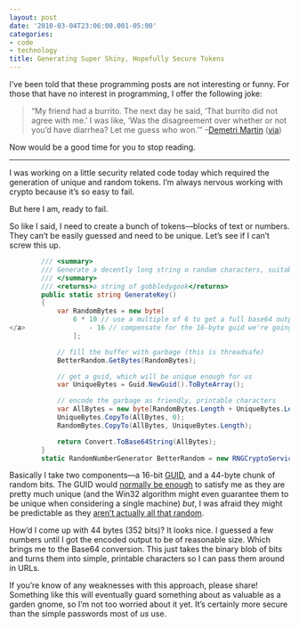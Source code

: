```yaml
---
layout: post
date: '2010-03-04T23:06:00.001-05:00'
categories:
- code
- technology
title: Generating Super Shiny, Hopefully Secure Tokens
---
```



I’ve been told that these programming posts are not interesting or funny. For those that have no interest in programming, I offer the following joke:
<blockquote> 

“My friend had a burrito. The next day he said, ‘That burrito did not agree with me.’ I was like, ‘Was the disagreement over whether or not you’d have diarrhea? Let me guess who won.’” –[Demetri Martin](http://www.demetrimartin.com/) ([via](http://captainpinhead.wordpress.com/2006/10/01/demetri-martin-quotes/))
</blockquote>

Now would be a good time for you to stop reading.  
***

I was working on a little security related code today which required the generation of unique and random tokens. I’m always nervous working with crypto because it’s so easy to fail. 

But here I am, ready to fail.

So like I said, I need to create a bunch of tokens—blocks of text or numbers. They can’t be easily guessed and need to be unique. Let’s see if I can’t screw this up.  
```cs
        /// <summary>
        /// Generate a decently long string o random characters, suitable for tokens
        /// </summary>
        /// <returns>a string of gobbledygook</returns>
        public static string GenerateKey()
        {
            var RandomBytes = new byte[
                6 * 10 // use a multiple of 6 to get a full base64 output <a href="http://en.wikipedia.org/wiki/Base64">http://en.wikipedia.org/wiki/Base64</a>
</a>                - 16 // compensate for the 16-byte guid we're going to add in 
                ];

            // fill the buffer with garbage (this is threadsafe)
            BetterRandom.GetBytes(RandomBytes);

            // get a guid, which will be unique enough for us
            var UniqueBytes = Guid.NewGuid().ToByteArray();

            // encode the garbage as friendly, printable characters
            var AllBytes = new byte[RandomBytes.Length + UniqueBytes.Length];
            UniqueBytes.CopyTo(AllBytes, 0);
            RandomBytes.CopyTo(AllBytes, UniqueBytes.Length);

            return Convert.ToBase64String(AllBytes);
        }
        static RandomNumberGenerator BetterRandom = new RNGCryptoServiceProvider();
```
 
Basically I take two components—a 16-bit [GUID](http://en.wikipedia.org/wiki/Globally_Unique_Identifier), and a 44-byte chunk of random bits. The GUID would [normally be enough](http://blogs.msdn.com/oldnewthing/archive/2008/06/27/8659071.aspx) to satisfy me as they are pretty much unique (and the Win32 algorithm might even guarantee them to be unique when considering a single machine) *but*, I was afraid they might be predictable as they [aren’t actually all that random](http://blogs.msdn.com/oldnewthing/archive/2008/06/27/8659071.aspx). 


How’d I come up with 44 bytes (352 bits)? It looks nice. I guessed a few numbers until I got the encoded output to be of reasonable size. Which brings me to the Base64 conversion. This just takes the binary blob of bits and turns them into simple, printable characters so I can pass them around in URLs.


If you’re know of any weaknesses with this approach, please share! Something like this will eventually guard something about as valuable as a garden gnome, so I’m not too worried about it yet. It’s certainly more secure than the simple passwords most of *us* use.